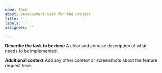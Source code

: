 ```yaml
---
name: Task
about: Development task for the project
title: ''
labels: ''
assignees: ''

---
```


**Describe the task to be done**
A clear and concise description of what needs to be implemented.

**Additional context**
Add any other context or screenshots about the feature request here.

